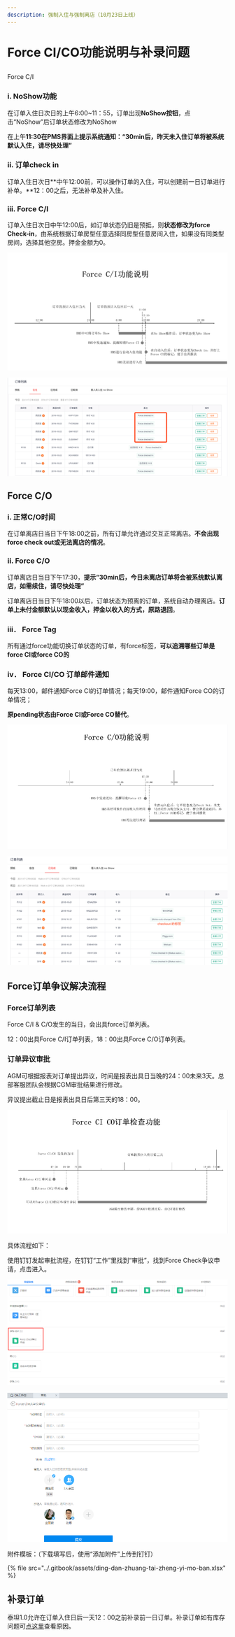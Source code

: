 ```yaml
---
description: 强制入住与强制离店（10月23日上线）
---
```


# Force CI/CO功能说明与补录问题

## 
  Force C/I

###         i.          NoShow功能

在订单入住日次日的上午6:00~11：55，订单出现**NoShow按钮**，点击“NoShow”后订单状态修改为NoShow

在上午**11:30在PMS界面上提示系统通知：“30min后，昨天未入住订单将被系统默认入住，请尽快处理”**

###        ii.          订单check in

订单入住日次日**中午12:00前，可以操作订单的入住，可以创建前一日订单进行补单。**12：00之后，无法补单及补入住。

###       iii.          Force C/I

订单入住日次日中午12:00后，如订单状态仍旧是预抵，则**状态修改为force Check-in**，由系统根据订单房型任意选择同房型任意房间入住，如果没有同类型房间，选择其他空房。押金金额为0。

![Force C/I&#x529F;&#x80FD;&#x8BF4;&#x660E;](../.gitbook/assets/image%20%2843%29.png)

![Force Checked In&#x6267;&#x884C;&#x540E;&#xFF0C;&#x5907;&#x6CE8;&#x680F;&#x51FA;&#x73B0;&#x5BF9;&#x5E94;&#x6807;&#x7B7E;](../.gitbook/assets/image%20%2822%29.png)

##  Force C/O

###   i.          正常C/O时间

在订单离店日当日下午18:00之前，所有订单允许通过交互正常离店。**不会出现force check out或无法离店的情况**。

###   ii.          Force C/O

订单离店日当日下午17:30，**提示“30min后，今日未离店订单将会被系统默认离店，如需续住，请尽快处理”**

订单离店日当日下午18:00以后，订单状态为预离的订单，系统自动办理离店。**订单上未付金额默认以现金收入，押金以收入的方式，原路退回**。

### iii． Force Tag

所有通过force功能切换订单状态的订单，有force标签，**可以追溯哪些订单是force CI或force CO的**

### iv． Force CI/CO 订单邮件通知

每天13:00，邮件通知Force CI的订单情况；每天19:00，邮件通知Force CO的订单情况；

**原pending状态由Force CI或Force CO替代**。

![Force C/O&#x529F;&#x80FD;&#x8BF4;&#x660E;](../.gitbook/assets/image%20%2832%29.png)

![Force Checked Out&#x6267;&#x884C;&#x540E;&#xFF0C;&#x5907;&#x6CE8;&#x680F;&#x51FA;&#x73B0;&#x76F8;&#x5E94;&#x6807;&#x7B7E;](../.gitbook/assets/image%20%2827%29.png)

## Force订单争议解决流程

### Force订单列表

Force C/I & C/O发生的当日，会出具force订单列表。

12：00出具Force C/I订单列表，18：00出具Force C/O订单列表。

### 订单异议审批

AGM可根据报表对订单提出异议，时间是报表出具日当晚的24：00未来3天。总部客服团队会根据CGM审批结果进行修改。

异议提出截止日是报表出具日后第三天的18：00。

![Force CI/CO&#x8BA2;&#x5355;&#x68C0;&#x67E5;&#x53CA;&#x4E89;&#x8BAE;&#x5BA1;&#x6279;](../.gitbook/assets/image%20%2823%29.png)

具体流程如下：

使用钉钉发起审批流程，在钉钉“工作”里找到“审批”，找到Force Check争议申请，点击进入。

![Force Check&#x4E89;&#x8BAE;&#x7533;&#x8BF7;](../.gitbook/assets/image%20%2851%29.png)

![&#x586B;&#x5199;&#x4E89;&#x8BAE;&#x7533;&#x8BF7;&#x4FE1;&#x606F;&#xFF0C;&#x9009;&#x62E9;&#x5BF9;&#x5E94;&#x57CE;&#x5E02;CGM&#x534F;&#x52A9;&#x7533;&#x8BF7;&#xFF0C;&#x70B9;&#x51FB;&#x201C;&#x63D0;&#x4EA4;&#x201D;&#x5373;&#x53EF;](../.gitbook/assets/image%20%2815%29.png)

  
附件模板：（下载填写后，使用“添加附件”上传到钉钉）

{% file src="../.gitbook/assets/ding-dan-zhuang-tai-zheng-yi-mo-ban.xlsx" %}

## 补录订单

泰坦1.0允许在订单入住日后一天12：00之前补录前一日订单。补录订单如有库存问题可[点这里](https://oyo-china-pms-guideline.gitbook.io/taitan/ku-cun-xiang-guan-chang-jian-wen-ti#yi-shang-xian-jiu-dian-cun-zai-ku-cun-wen-ti-ru-he-jie-jue)查看原因。

